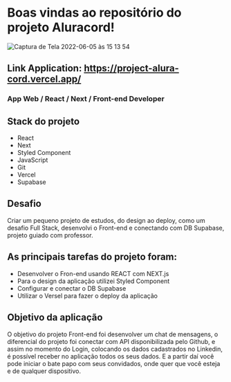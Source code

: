 # Boas vindas ao repositório do projeto Aluracord!

![Captura de Tela 2022-06-05 às 15 13 54](https://user-images.githubusercontent.com/83237861/172064574-34bbce02-b228-4e8d-a86e-e1e176068133.png)

## Link Application: https://project-alura-cord.vercel.app/

### App Web / React / Next / Front-end Developer

## Stack do projeto

* React 
* Next
* Styled Component
* JavaScript
* Git
* Vercel
* Supabase

## Desafio

Criar um pequeno projeto de estudos, do design ao deploy, como um desafio Full Stack,
desenvolvi o Front-end e conectando com DB Supabase, projeto guiado com professor.

## As principais tarefas do projeto foram:

 * Desenvolver o Fron-end usando REACT com NEXT.js
 * Para o design da aplicação utilizei Styled Component
 * Configurar e conectar o DB Supabase
 * Utilizar o Versel para fazer o deploy da aplicação

## Objetivo da aplicação

O objetivo do projeto Front-end foi desenvolver um chat de mensagens, o diferencial do projeto
foi conectar com API disponibilizada pelo Github, e assim no momento do Login, colocando os
dados cadastrados no Linkedin, é possível receber no aplicação todos os seus dados. E a partir
daí você pode iniciar o bate papo com seus convidados, onde quer que você esteja e de
qualquer dispositivo.
